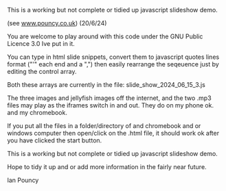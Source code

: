 This is a working but not complete or tidied up
javascript slideshow demo.

(see www.pouncy.co.uk)
(20/6/24)



You are welcome to play around with this code under the GNU Public Licence 3.0 Ive put in it.

You can type in html slide snippets, convert them to javascript quotes lines format ("'" each end and a ",") 
then easily rearrange the seqeuence just by editing the control array.

Both these arrays are currently in the 
file: slide_show_2024_06_15_3.js


The three images and jellyfish images off the internet, and the two .mp3 files may play as the iframes switch in and out. They do on my phone ok. and my chromebook.

If you put all the files in a folder/directory of and chromebook and or windows computer then open/click on the .html file, it should work ok after you have clicked the start button.

This is a working but not complete or tidied up
javascript slideshow demo.

Hope to tidy it up and or 
add more information in
the fairly near future.


Ian Pouncy

